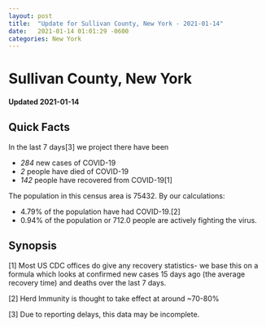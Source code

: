 ```yaml
---
layout: post
title:  "Update for Sullivan County, New York - 2021-01-14"
date:   2021-01-14 01:01:29 -0600
categories: New York
---
```


# Sullivan County, New York
#### Updated 2021-01-14

## Quick Facts

In the last 7 days[3] we project there have been
- *284* new cases of COVID-19
- *2* people have died of COVID-19
- *142* people have recovered from COVID-19[1]

The population in this census area is 75432. By our calculations:
- 4.79% of the population have had COVID-19.[2]
- 0.94% of the population or 712.0 people are actively fighting the virus.

## Synopsis




[1] Most US CDC offices do give any recovery statistics- we base this on a formula which looks at confirmed new cases
15 days ago (the average recovery time) and deaths over the last 7 days.

[2] Herd Immunity is thought to take effect at around ~70-80%

[3] Due to reporting delays, this data may be incomplete.
 
    